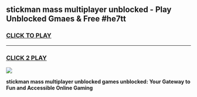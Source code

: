 
## stickman mass multiplayer unblocked - Play Unblocked Gmaes & Free #he7tt
<h3>
<a href="https://news.freeplayer.one?title=stickman_mass_multiplayer_unblocked&ref=03M">CLICK TO PLAY</a></h3>
<hr>

<h3>
<a href="https://news.freeplayer.one?title=stickman_mass_multiplayer_unblocked&ref=03M">CLICK 2 PLAY</a>
  
</h3>

<a href="https://news.freeplayer.one?title=stickman_mass_multiplayer_unblocked&ref=03M"><img src="https://clearcache.store/games.png"></a>


**stickman mass multiplayer unblocked games unblocked: Your Gateway to Fun and Accessible Online Gaming**
